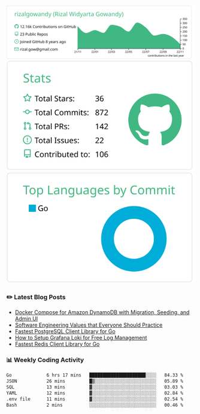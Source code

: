 ![profile-details](profile-summary-card-output/vue/0-profile-details.svg)
![stats](profile-summary-card-output/vue/3-stats.svg)
![most-commit-language](profile-summary-card-output/vue/2-most-commit-language.svg)

### :pencil2: Latest Blog Posts
<!-- BLOG-POST-LIST:START -->
- [Docker Compose for Amazon DynamoDB with Migration, Seeding, and Admin UI](https://medium.com/geekculture/docker-compose-for-amazon-dynamodb-with-migration-seeding-and-admin-ui-db11a348cc6a?source=rss-5763b0f1aba6------2)
- [Software Engineering Values that Everyone Should Practice](https://levelup.gitconnected.com/software-engineering-values-that-everyone-should-practice-c980d00cd103?source=rss-5763b0f1aba6------2)
- [Fastest PostgreSQL Client Library for Go](https://levelup.gitconnected.com/fastest-postgresql-client-library-for-go-579fa97909fb?source=rss-5763b0f1aba6------2)
- [How to Setup Grafana Loki for Free Log Management](https://levelup.gitconnected.com/how-to-setup-grafana-loki-for-free-log-management-ceb60558503c?source=rss-5763b0f1aba6------2)
- [Fastest Redis Client Library for Go](https://levelup.gitconnected.com/fastest-redis-client-library-for-go-7993f618f5ab?source=rss-5763b0f1aba6------2)
<!-- BLOG-POST-LIST:END -->

### 📊 Weekly Coding Activity
<!--START_SECTION:waka-->

```text
Go             6 hrs 17 mins   █████████████████████░░░░   84.33 %
JSON           26 mins         █▒░░░░░░░░░░░░░░░░░░░░░░░   05.89 %
SQL            13 mins         ▓░░░░░░░░░░░░░░░░░░░░░░░░   03.03 %
YAML           12 mins         ▓░░░░░░░░░░░░░░░░░░░░░░░░   02.84 %
.env file      11 mins         ▓░░░░░░░░░░░░░░░░░░░░░░░░   02.54 %
Bash           2 mins          ░░░░░░░░░░░░░░░░░░░░░░░░░   00.46 %
```

<!--END_SECTION:waka-->
